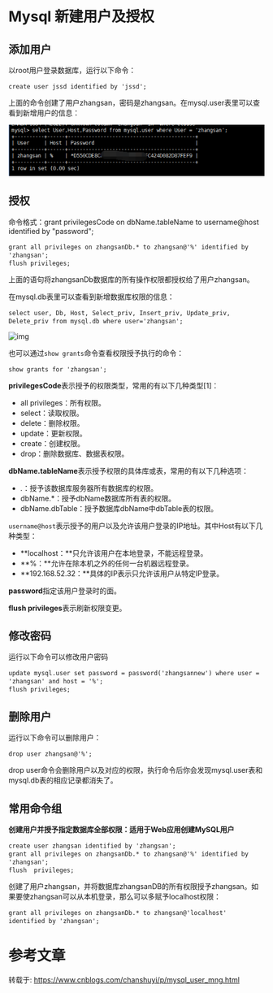 

# Mysql 新建用户及授权



## 添加用户

以root用户登录数据库，运行以下命令：

```mysql
create user jssd identified by 'jssd';
```

上面的命令创建了用户zhangsan，密码是zhangsan。在mysql.user表里可以查看到新增用户的信息：

![img](https://raw.githubusercontent.com/jssda/picbed/master/595137-20170511101440707-1111545474.png)

## 授权

命令格式：grant privilegesCode on dbName.tableName to username@host identified by "password";

```mysql
grant all privileges on zhangsanDb.* to zhangsan@'%' identified by 'zhangsan';
flush privileges;
```

上面的语句将zhangsanDb数据库的所有操作权限都授权给了用户zhangsan。

在mysql.db表里可以查看到新增数据库权限的信息：

```
select user, Db, Host, Select_priv, Insert_priv, Update_priv, Delete_priv from mysql.db where user='zhangsan';
```

![img](https://images2015.cnblogs.com/blog/595137/201705/595137-20170511101449051-92414488.png)

也可以通过`show grants`命令查看权限授予执行的命令：

```
show grants for 'zhangsan';
```

**privilegesCode**表示授予的权限类型，常用的有以下几种类型[1]：

- all privileges：所有权限。
- select：读取权限。
- delete：删除权限。
- update：更新权限。
- create：创建权限。
- drop：删除数据库、数据表权限。

**dbName.tableName**表示授予权限的具体库或表，常用的有以下几种选项：

- *.*：授予该数据库服务器所有数据库的权限。
- dbName.*：授予dbName数据库所有表的权限。
- dbName.dbTable：授予数据库dbName中dbTable表的权限。

`username@host`表示授予的用户以及允许该用户登录的IP地址。其中Host有以下几种类型：

- **localhost：**只允许该用户在本地登录，不能远程登录。
- **%：**允许在除本机之外的任何一台机器远程登录。
- **192.168.52.32：**具体的IP表示只允许该用户从特定IP登录。

**password**指定该用户登录时的面。

**flush privileges**表示刷新权限变更。

## 修改密码

运行以下命令可以修改用户密码

```
update mysql.user set password = password('zhangsannew') where user = 'zhangsan' and host = '%';
flush privileges;
```

## 删除用户

运行以下命令可以删除用户：

```
drop user zhangsan@'%';
```

drop user命令会删除用户以及对应的权限，执行命令后你会发现mysql.user表和mysql.db表的相应记录都消失了。

## 常用命令组

**创建用户并授予指定数据库全部权限：适用于Web应用创建MySQL用户**

```
create user zhangsan identified by 'zhangsan';
grant all privileges on zhangsanDb.* to zhangsan@'%' identified by 'zhangsan';
flush  privileges;
```

创建了用户zhangsan，并将数据库zhangsanDB的所有权限授予zhangsan。如果要使zhangsan可以从本机登录，那么可以多赋予localhost权限：

```
grant all privileges on zhangsanDb.* to zhangsan@'localhost' identified by 'zhangsan';
```







#  参考文章

转载于: https://www.cnblogs.com/chanshuyi/p/mysql_user_mng.html